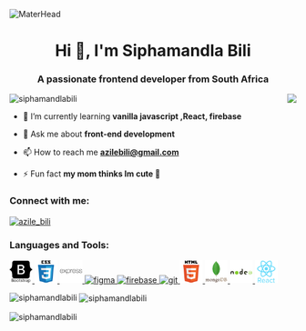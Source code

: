 ![MaterHead](https://coursework.vschool.io/content/images/2016/03/javascript-logo-banner.jpg)
<h1 align="center">Hi 👋, I'm Siphamandla Bili</h1>
<h3 align="center">A passionate frontend developer from South Africa</h3>
<img align='right'  height='250px' src='https://cdn.dribbble.com/users/1059583/screenshots/4171367/coding-freak.gif'>

<p align="left"> <img src="https://komarev.com/ghpvc/?username=siphamandlabili&label=Profile%20views&color=0e75b6&style=flat" alt="siphamandlabili" /> </p>

- 🌱 I’m currently learning **vanilla javascript ,React, firebase**

- 💬 Ask me about **front-end development**

- 📫 How to reach me **azilebili@gmail.com**

- ⚡ Fun fact **my mom thinks Im cute 🤣**

<h3 align="left">Connect with me:</h3>
<p align="left">
<a href="https://instagram.com/azile_bili" target="blank"><img align="center" src="https://raw.githubusercontent.com/rahuldkjain/github-profile-readme-generator/master/src/images/icons/Social/instagram.svg" alt="azile_bili" height="30" width="40" /></a>
</p>

<h3 align="left">Languages and Tools:</h3>
<p align="left"> <a href="https://getbootstrap.com" target="_blank" rel="noreferrer"> <img src="https://raw.githubusercontent.com/devicons/devicon/master/icons/bootstrap/bootstrap-plain-wordmark.svg" alt="bootstrap" width="40" height="40"/> </a> <a href="https://www.w3schools.com/css/" target="_blank" rel="noreferrer"> <img src="https://raw.githubusercontent.com/devicons/devicon/master/icons/css3/css3-original-wordmark.svg" alt="css3" width="40" height="40"/> </a> <a href="https://expressjs.com" target="_blank" rel="noreferrer"> <img src="https://raw.githubusercontent.com/devicons/devicon/master/icons/express/express-original-wordmark.svg" alt="express" width="40" height="40"/> </a> <a href="https://www.figma.com/" target="_blank" rel="noreferrer"> <img src="https://www.vectorlogo.zone/logos/figma/figma-icon.svg" alt="figma" width="40" height="40"/> </a> <a href="https://firebase.google.com/" target="_blank" rel="noreferrer"> <img src="https://www.vectorlogo.zone/logos/firebase/firebase-icon.svg" alt="firebase" width="40" height="40"/> </a> <a href="https://git-scm.com/" target="_blank" rel="noreferrer"> <img src="https://www.vectorlogo.zone/logos/git-scm/git-scm-icon.svg" alt="git" width="40" height="40"/> </a> <a href="https://www.w3.org/html/" target="_blank" rel="noreferrer"> <img src="https://raw.githubusercontent.com/devicons/devicon/master/icons/html5/html5-original-wordmark.svg" alt="html5" width="40" height="40"/> </a> <a href="https://www.mongodb.com/" target="_blank" rel="noreferrer"> <img src="https://raw.githubusercontent.com/devicons/devicon/master/icons/mongodb/mongodb-original-wordmark.svg" alt="mongodb" width="40" height="40"/> </a> <a href="https://nodejs.org" target="_blank" rel="noreferrer"> <img src="https://raw.githubusercontent.com/devicons/devicon/master/icons/nodejs/nodejs-original-wordmark.svg" alt="nodejs" width="40" height="40"/> </a> <a href="https://reactjs.org/" target="_blank" rel="noreferrer"> <img src="https://raw.githubusercontent.com/devicons/devicon/master/icons/react/react-original-wordmark.svg" alt="react" width="40" height="40"/> </a> </p>

<p><img align="left" src="https://github-readme-stats.vercel.app/api/top-langs?username=siphamandlabili&show_icons=true&locale=en&layout=compact" alt="siphamandlabili" /></p>

<p>&nbsp;<img align="center" src="https://github-readme-stats.vercel.app/api?username=siphamandlabili&show_icons=true&locale=en" alt="siphamandlabili" /></p>

<p><img align="center" src="https://github-readme-streak-stats.herokuapp.com/?user=siphamandlabili&" alt="siphamandlabili" /></p>
